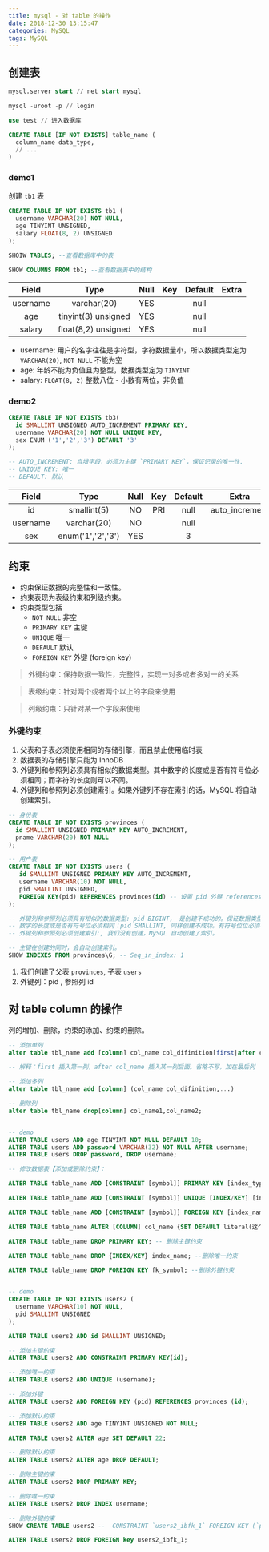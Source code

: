 ```yaml
---
title: mysql - 对 table 的操作
date: 2018-12-30 13:15:47
categories: MySQL
tags: MySQL
---
```


## 创建表

```sql
mysql.server start // net start mysql

mysql -uroot -p // login

use test // 进入数据库

CREATE TABLE [IF NOT EXISTS] table_name (
  column_name data_type,
  // ...
)
```
<!--more-->

### demo1 

创建 `tb1` 表

```sql
CREATE TABLE IF NOT EXISTS tb1 (
  username VARCHAR(20) NOT NULL,
  age TINYINT UNSIGNED,
  salary FLOAT(8, 2) UNSIGNED
);

SHOIW TABLES; --查看数据库中的表

SHOW COLUMNS FROM tb1; --查看数据表中的结构
```

| Field | Type  | Null | Key | Default | Extra |
| :---: | :---: |:--: | :-: | :-----: | :---: |
| username |     varchar(20)     | YES  |     |  null   |       |
|   age    | tinyint(3) unsigned | YES  |     |  null   |       |
|  salary  | float(8,2) unsigned | YES  |     |  null   |       |

- username: 用户的名字往往是字符型，字符数据量小，所以数据类型定为 `VARCHAR(20)`, `NOT NULL` 不能为空
- age: 年龄不能为负值且为整型，数据类型定为 `TINYINT`
- salary: `FLOAT(8, 2)` 整数八位 - 小数有两位，非负值

### demo2

```sql
CREATE TABLE IF NOT EXISTS tb3(
  id SMALLINT UNSIGNED AUTO_INCREMENT PRIMARY KEY,
  username VARCHAR(20) NOT NULL UNIQUE KEY,
  sex ENUM ('1','2','3') DEFAULT '3'
);

-- AUTO_INCREMENT: 自增字段，必须为主键 `PRIMARY KEY`，保证记录的唯一性.
-- UNIQUE KEY: 唯一
-- DEFAULT: 默认
```


| Field | Type  | Null | Key | Default | Extra |
| :---: | :---: |:--: | :-: | :-----: | :------------: |
|    id    |    smallint(5)    |  NO  | PRI |  null   | auto_increment |
| username |    varchar(20)    |  NO  |     |  null   |                |
|   sex    | enum('1','2','3') | YES  |     |    3    |                |


## 约束

- 约束保证数据的完整性和一致性。
- 约束表现为表级约束和列级约束。
- 约束类型包括
  - `NOT NULL` 非空
  - `PRIMARY KEY` 主键
  - `UNIQUE` 唯一
  - `DEFAULT` 默认
  - `FOREIGN KEY` 外键 (foreign key)

> 外键约束：保持数据一致性，完整性，实现一对多或者多对一的关系

> 表级约束：针对两个或者两个以上的字段来使用

> 列级约束：只针对某一个字段来使用

### 外键约束

1.  父表和子表必须使用相同的存储引擎，而且禁止使用临时表
2.  数据表的存储引擎只能为 InnoDB
3.  外键列和参照列必须具有相似的数据类型。其中数字的长度或是否有符号位必须相同；而字符的长度则可以不同。
4.  外键列和参照列必须创建索引。如果外键列不存在索引的话，MySQL 将自动创建索引。

```sql
-- 身份表
CREATE TABLE IF NOT EXISTS provinces (
  id SMALLINT UNSIGNED PRIMARY KEY AUTO_INCREMENT,
  pname VARCHAR(20) NOT NULL
);

-- 用户表
CREATE TABLE IF NOT EXISTS users (
   id SMALLINT UNSIGNED PRIMARY KEY AUTO_INCREMENT,
   username VARCHAR(10) NOT NULL,
   pid SMALLINT UNSIGNED,
   FOREIGN KEY(pid) REFERENCES provinces(id) -- 设置 pid 外键 references provinces 表的 id
);

-- 外键列和参照列必须具有相似的数据类型: pid BIGINT， 是创建不成功的。保证数据类型相同是第一步
-- 数字的长度或是否有符号位必须相同：pid SMALLINT, 同样创建不成功。有符号位位必须相同。pid SMALLINT UNSIGNED 就满足条件了
-- 外键列和参照列必须创建索引:, 我们没有创建，MySQL 自动创建了索引。

-- 主键在创建的同时，会自动创建索引。
SHOW INDEXES FROM provinces\G; -- Seq_in_index: 1
```

1. 我们创建了父表 `provinces`, 子表 `users`
2. 外键列：pid , 参照列 id


## 对 table column 的操作

列的增加、删除，约束的添加、约束的删除。

```sql
-- 添加单列
alter table tbl_name add [column] col_name col_difinition[first|after col_name]

-- 解释：first 插入第一列，after col_name 插入某一列后面。省略不写，加在最后列

-- 添加多列
alter table tbl_name add [column] (col_name col_difinition,...)

-- 删除列
alter table tbl_name drop[column] col_name1,col_name2;


-- demo
ALTER TABLE users ADD age TINYINT NOT NULL DEFAULT 10;
ALTER TABLE users ADD password VARCHAR(32) NOT NULL AFTER username;
ALTER TABLE users DROP password, DROP username;
```

```sql
-- 修改数据表【添加或删除约束】：

ALTER TABLE table_name ADD [CONSTRAINT [symbol]] PRIMARY KEY [index_type](index_col_name,...) -- 这是添加主键约束(只能有一个)

ALTER TABLE table_name ADD [CONSTRAINT [symbol]] UNIQUE [INDEX/KEY] [index_name] [index_type] (index_col_name,...); --这是添加唯一约束(可以有多个)

ALTER TABLE table_name ADD [CONSTRAINT [symbol]] FOREIGN KEY [index_name] (index_col_name,...) reference_definition; --这是添加外键约束(可以有多个)

ALTER TABLE table_name ALTER [COLUMN] col_name {SET DEFAULT literal(这个literal的意思是加上的default)/DROP DEFAULT} --添加或删除默认约束

ALTER TABLE table_name DROP PRIMARY KEY; -- 删除主键约束

ALTER TABLE table_name DROP {INDEX/KEY} index_name; --删除唯一约束

ALTER TABLE table_name DROP FOREIGN KEY fk_symbol; --删除外键约束


-- demo
CREATE TABLE IF NOT EXISTS users2 (
  username VARCHAR(10) NOT NULL,
  pid SMALLINT UNSIGNED
);

ALTER TABLE users2 ADD id SMALLINT UNSIGNED;

-- 添加主键约束
ALTER TABLE users2 ADD CONSTRAINT PRIMARY KEY(id);

-- 添加唯一约束
ALTER TABLE users2 ADD UNIQUE (username);

-- 添加外键
ALTER TABLE users2 ADD FOREIGN KEY (pid) REFERENCES provinces (id);

-- 添加默认约束
ALTER TABLE users2 ADD age TINYINT UNSIGNED NOT NULL;

ALTER TABLE users2 ALTER age SET DEFAULT 22;

-- 删除默认约束
ALTER TABLE users2 ALTER age DROP DEFAULT;

-- 删除主键约束
ALTER TABLE users2 DROP PRIMARY KEY;

-- 删除唯一约束
ALTER TABLE users2 DROP INDEX username;

-- 删除外键约束
SHOW CREATE TABLE users2 --  CONSTRAINT `users2_ibfk_1` FOREIGN KEY (`pid`) REFERENCES `provinces` (`id`)

ALTER TABLE users2 DROP FOREIGN key users2_ibfk_1;
```